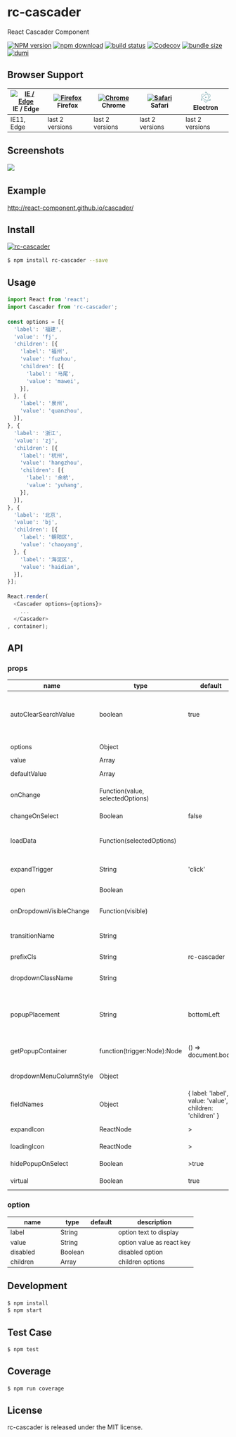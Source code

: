 # rc-cascader

React Cascader Component

[![NPM version][npm-image]][npm-url]
[![npm download][download-image]][download-url]
[![build status][github-actions-image]][github-actions-url]
[![Codecov][codecov-image]][codecov-url]
[![bundle size][bundlephobia-image]][bundlephobia-url]
[![dumi][dumi-image]][dumi-url]

[npm-image]: http://img.shields.io/npm/v/rc-cascader.svg?style=flat-square
[npm-url]: http://npmjs.org/package/rc-cascader
[travis-image]: https://img.shields.io/travis/react-component/cascader/master?style=flat-square
[travis-url]: https://travis-ci.com/react-component/cascader
[github-actions-image]: https://github.com/react-component/cascader/workflows/CI/badge.svg
[github-actions-url]: https://github.com/react-component/cascader/actions
[codecov-image]: https://img.shields.io/codecov/c/github/react-component/cascader/master.svg?style=flat-square
[codecov-url]: https://app.codecov.io/gh/react-component/cascader
[david-url]: https://david-dm.org/react-component/cascader
[david-image]: https://david-dm.org/react-component/cascader/status.svg?style=flat-square
[david-dev-url]: https://david-dm.org/react-component/cascader?type=dev
[david-dev-image]: https://david-dm.org/react-component/cascader/dev-status.svg?style=flat-square
[download-image]: https://img.shields.io/npm/dm/rc-cascader.svg?style=flat-square
[download-url]: https://npmjs.org/package/rc-cascader
[bundlephobia-url]: https://bundlephobia.com/package/rc-cascader
[bundlephobia-image]: https://badgen.net/bundlephobia/minzip/rc-cascader
[dumi-url]: https://github.com/umijs/dumi
[dumi-image]: https://img.shields.io/badge/docs%20by-dumi-blue?style=flat-square

## Browser Support

| [<img src="https://raw.githubusercontent.com/alrra/browser-logos/master/src/edge/edge_48x48.png" alt="IE / Edge" width="24px" height="24px" />](http://godban.github.io/browsers-support-badges/)<br>IE / Edge | [<img src="https://raw.githubusercontent.com/alrra/browser-logos/master/src/firefox/firefox_48x48.png" alt="Firefox" width="24px" height="24px" />](http://godban.github.io/browsers-support-badges/)<br>Firefox | [<img src="https://raw.githubusercontent.com/alrra/browser-logos/master/src/chrome/chrome_48x48.png" alt="Chrome" width="24px" height="24px" />](http://godban.github.io/browsers-support-badges/)<br>Chrome | [<img src="https://raw.githubusercontent.com/alrra/browser-logos/master/src/safari/safari_48x48.png" alt="Safari" width="24px" height="24px" />](http://godban.github.io/browsers-support-badges/)<br>Safari | [<img src="https://raw.githubusercontent.com/alrra/browser-logos/master/src/electron/electron_48x48.png" alt="Electron" width="24px" height="24px" />](http://godban.github.io/browsers-support-badges/)<br>Electron |
| --- | --- | --- | --- | --- |
| IE11, Edge | last 2 versions | last 2 versions | last 2 versions | last 2 versions |

## Screenshots

<img src="https://os.alipayobjects.com/rmsportal/TYFXEbuQXIaMqQF.png" width="288"/>

## Example

http://react-component.github.io/cascader/


## Install

[![rc-cascader](https://nodei.co/npm/rc-cascader.png)](https://npmjs.org/package/rc-cascader)

```bash
$ npm install rc-cascader --save
```

## Usage

```js
import React from 'react';
import Cascader from 'rc-cascader';

const options = [{
  'label': '福建',
  'value': 'fj',
  'children': [{
    'label': '福州',
    'value': 'fuzhou',
    'children': [{
      'label': '马尾',
      'value': 'mawei',
    }],
  }, {
    'label': '泉州',
    'value': 'quanzhou',
  }],
}, {
  'label': '浙江',
  'value': 'zj',
  'children': [{
    'label': '杭州',
    'value': 'hangzhou',
    'children': [{
      'label': '余杭',
      'value': 'yuhang',
    }],
  }],
}, {
  'label': '北京',
  'value': 'bj',
  'children': [{
    'label': '朝阳区',
    'value': 'chaoyang',
  }, {
    'label': '海淀区',
    'value': 'haidian',
  }],
}];

React.render(
  <Cascader options={options}>
    ...
  </Cascader>
, container);
```

## API

### props

<table class="table table-bordered table-striped">
  <thead>
  <tr>
    <th style="width: 100px;">name</th>
    <th style="width: 50px;">type</th>
    <th style="width: 50px;">default</th>
    <th>description</th>
  </tr>
  </thead>
  <tbody>
    <tr>
      <td>autoClearSearchValue</td>
      <td>boolean</td>
      <td>true</td>
      <td>Whether the current search will be cleared on selecting an item. Only applies when checkable</td>
    </tr>
    <tr>
      <td>options</td>
      <td>Object</td>
      <td></td>
      <td>The data options of cascade</td>
    </tr>
    <tr>
      <td>value</td>
      <td>Array</td>
      <td></td>
      <td>selected value</td>
    </tr>
    <tr>
      <td>defaultValue</td>
      <td>Array</td>
      <td></td>
      <td>initial selected value</td>
    </tr>
    <tr>
      <td>onChange</td>
      <td>Function(value, selectedOptions)</td>
      <td></td>
      <td>callback when finishing cascader select</td>
    </tr>
    <tr>
      <td>changeOnSelect</td>
      <td>Boolean</td>
      <td>false</td>
      <td>change value on each selection</td>
    </tr>
    <tr>
      <td>loadData</td>
      <td>Function(selectedOptions)</td>
      <td></td>
      <td>callback when click any option, use for loading more options</td>
    </tr>
    <tr>
      <td>expandTrigger</td>
      <td>String</td>
      <td>'click'</td>
      <td>expand current item when click or hover</td>
    </tr>
    <tr>
      <td>open</td>
      <td>Boolean</td>
      <td></td>
      <td>visibility of popup overlay</td>
    </tr>
    <tr>
      <td>onDropdownVisibleChange</td>
      <td>Function(visible)</td>
      <td></td>
      <td>callback when popup overlay's visibility changed</td>
    </tr>
    <tr>
      <td>transitionName</td>
      <td>String</td>
      <td></td>
      <td>transition className like "slide-up"</td>
    </tr>
    <tr>
      <td>prefixCls</td>
      <td>String</td>
      <td>rc-cascader</td>
      <td>prefix className of popup overlay</td>
    </tr>
    <tr>
      <td>dropdownClassName</td>
      <td>String</td>
      <td></td>
      <td>additional className of popup overlay</td>
    </tr>
    <tr>
      <td>popupPlacement</td>
      <td>String</td>
      <td>bottomLeft</td>
      <td>use preset popup align config from builtinPlacements：bottomRight topRight bottomLeft topLeft</td>
    </tr>
    <tr>
      <td>getPopupContainer</td>
      <td>function(trigger:Node):Node</td>
      <td>() => document.body</td>
      <td>container which popup select menu rendered into</td>
    </tr>
    <tr>
      <td>dropdownMenuColumnStyle</td>
      <td>Object</td>
      <td></td>
      <td>style object for each cascader pop menu</td>
    </tr>
    <tr>
      <td>fieldNames</td>
      <td>Object</td>
      <td>{ label: 'label', value: 'value', children: 'children' }</td>
      <td>custom field name for label and value and children</td>
    </tr>
    <tr>
      <td>expandIcon</td>
      <td>ReactNode</td>
      <td>></td>
      <td>specific the default expand icon</td>
    </tr>
    <tr>
      <td>loadingIcon</td>
      <td>ReactNode</td>
      <td>></td>
      <td>specific the default loading icon</td>
    </tr>
    <tr>
      <td>hidePopupOnSelect</td>
      <td>Boolean</td>
      <td>>true</td>
      <td>hide popup on select</td>
    </tr>
    <tr>
      <td>virtual</td>
      <td>Boolean</td>
      <td>true</td>
      <td>Disable virtual scroll</td>
    </tr>
  </tbody>
</table>

### option

<table class="table table-bordered table-striped">
  <thead>
  <tr>
    <th style="width: 100px;">name</th>
    <th style="width: 50px;">type</th>
    <th style="width: 50px;">default</th>
    <th>description</th>
  </tr>
  </thead>
  <tbody>
    <tr>
      <td>label</td>
      <td>String</td>
      <td></td>
      <td>option text to display</td>
    </tr>
    <tr>
      <td>value</td>
      <td>String</td>
      <td></td>
      <td>option value as react key</td>
    </tr>
    <tr>
      <td>disabled</td>
      <td>Boolean</td>
      <td></td>
      <td>disabled option</td>
    </tr>
    <tr>
      <td>children</td>
      <td>Array</td>
      <td></td>
      <td>children options</td>
    </tr>
  </tbody>
</table>

## Development

```bash
$ npm install
$ npm start
```

## Test Case

```bash
$ npm test
```

## Coverage

```bash
$ npm run coverage
```

## License

rc-cascader is released under the MIT license.

